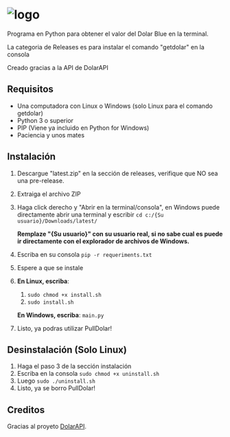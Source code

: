  
# ![logo](https://github.com/user-attachments/assets/cf3e47b9-a25a-41c6-99b4-85d7a94af4fc)
Programa en Python para obtener el valor del Dolar Blue en la terminal.

La categoria de Releases es para instalar el comando "getdolar" en la consola

Creado gracias a la API de DolarAPI

## Requisitos
- Una computadora con Linux o Windows (solo Linux para el comando getdolar)
- Python 3 o superior
- PIP (Viene ya incluido en Python for Windows)
- Paciencia y unos mates

## Instalación
1. Descargue "latest.zip" en la sección de releases, verifique que NO sea una pre-release.
2. Extraiga el archivo ZIP
3. Haga click derecho y "Abrir en la terminal/consola", en Windows puede directamente abrir una terminal y escribir `cd c:/{Su usuario}/Downloads/latest/`

   **Remplaze "{Su usuario}" con su usuario real, si no sabe cual es puede ir directamente con el explorador de archivos de Windows.**
5. Escriba en su consola `pip -r requeriments.txt`
6. Espere a que se instale
7. **En Linux, escriba**:
   1. `sudo chmod +x install.sh`
   2. `sudo install.sh`
   
   **En Windows, escriba**: `main.py`

9. Listo, ya podras utilizar PullDolar!

## Desinstalación (Solo Linux)
1. Haga el paso 3 de la sección instalación
2. Escriba en la consola `sudo chmod +x uninstall.sh`
3. Luego `sudo ./uninstall.sh`
4. Listo, ya se borro PullDolar!


## Creditos
Gracias al proyeto [DolarAPI](https://dolarapi.com/docs/).
